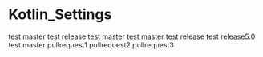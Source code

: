 # Kotlin_Settings
test master
test release
test master
test master
test release
test release5.0
test master
pullrequest1
pullrequest2
pullrequest3
